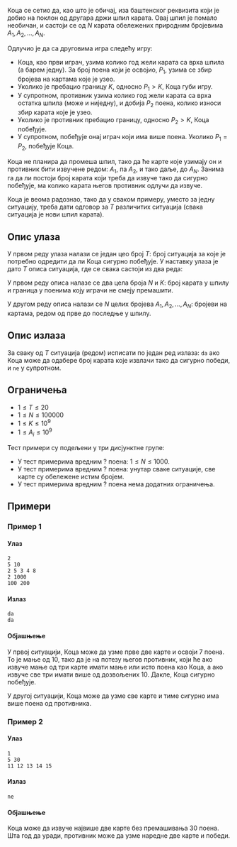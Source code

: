 Коца се сетио да, као што је обичај, иза баштенског реквизита који је добио на поклон од другара држи шпил карата. Овај шпил је помало необичан, и састоји се од $N$ карата обележених природним бројевима
$A_1, A_2, \dots, A_N$.

Одлучио је да са друговима игра следећу игру:

* Коца, као први играч, узима колико год жели карата са врха шпила (а барем једну). За број поена који је освојио, $P_1$, узима се збир бројева на картама које је узео.
* Уколико је пребацио границу $K$, односно $P_1 > K$, Коца губи игру.
* У супротном, противник узима колико год жели карата са врха остатка шпила (може и ниједну), и добија $P_2$ поена, колико износи збир карата које је узео.
* Уколико је противник пребацио границу, односно $P_2 > K$, Коца побеђује.
* У супротном, побеђује онај играч који има више поена. Уколико $P_1 = P_2$, побеђује Коца.

Коца не планира да промеша шпил, тако да ће карте које узимају он и противник бити извучене редом: $A_1$, па $A_2$, и тако даље, до $A_N$. Занима га да ли постоји број карата који треба да извуче тако да сигурно побеђује, ма колико карата његов противник одлучи да извуче.

Коца је веома радознао, тако да у сваком примеру, уместо за једну ситуацију, треба дати одговор за $T$ различитих ситуација (свака ситуација је нови шпил карата).

## Опис улаза
У првом реду улаза налази се један цео броj $T$: број ситуација за које је потребно одредити да ли Коца сигурно побеђује. У наставку улаза је дато $T$ описа ситуација, где се свака састоји из два реда:

У првом реду описа налазе се два цела броја $N$ и $K$: број карата у шпилу и граница у поенима коју играчи не смеју премашити.

У другом реду описа налази се $N$ целих бројева $A_1, A_2, \dots, A_N$: бројеви на картама, редом од прве до последње у шпилу.

## Опис излаза
За сваку од $T$ ситуација (редом) исписати по један ред излаза: `da` ако Коца може да одабере број карата које извлачи тако да сигурно победи, и `ne` у супротном.

## Ограничења
* $1 \leq T \leq 20$
* $1 \leq N \leq 100000$
* $1 \leq K \leq 10^9$
* $1 \leq A_i \leq 10^9$

Тест примери су подељени у три дисјунктнe групe:

* У тест примерима вредним $?$ поена: $1 \leq N \leq 1000$.
* У тест примерима вредним $?$ поена: унутар сваке ситуације, све карте су обележене истим бројем.
* У тест примерима вредним $?$ поена нема додатних ограничења.

## Примери
### Пример 1
#### Улаз
~~~
2
5 10
2 5 3 4 8
2 1000
100 200
~~~

#### Излаз
~~~
da
da
~~~

#### Објашњење
У првој ситуацији, Коца може да узме прве две карте и освоји $7$ поена. То је мање од $10$, тако да је на потезу његов противник, који ће ако извуче мање од три карте имати мање или исто поена као Коца, а
ако извуче све три имати више од дозвољених $10$. Дакле, Коца сигурно побеђује.

У другој ситуацији, Коца може да узме све карте и тиме сигурно има више поена од противника.

### Пример 2
#### Улаз
~~~
1
5 30
11 12 13 14 15
~~~

#### Излаз
~~~
ne
~~~

#### Објашњење
Коца може да извуче највише две карте без премашивања $30$ поена. Шта год да уради, противник може да узме наредне две карте и победи.

